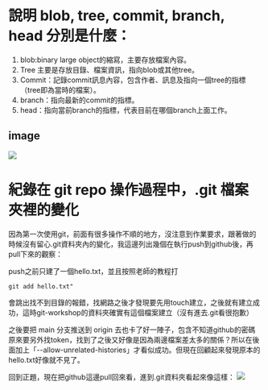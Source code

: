 # 說明 blob, tree, commit, branch, head 分別是什麼：

1. blob:binary large object的縮寫，主要存放檔案內容。
2. Tree 主要是存放目錄、檔案資訊，指向blob或其他tree。
3. Commit：記錄commit訊息內容，包含作者、訊息及指向一個tree的指標（tree即為當時的檔案）。
4. branch：指向最新的commit的指標。
5. head：指向當前branch的指標，代表目前在哪個branch上面工作。

## image
![](https://kaochenlong.com/rails/active_storage/representations/proxy/eyJfcmFpbHMiOnsibWVzc2FnZSI6IkJBaHBBYjg9IiwiZXhwIjpudWxsLCJwdXIiOiJibG9iX2lkIn19--ac905ae96cc87e98a5beb9e21ffcbf481b7fd3f2/eyJfcmFpbHMiOnsibWVzc2FnZSI6IkJBaDdCem9MWm05eWJXRjBTU0lJY0c1bkJqb0dSVlE2RkhKbGMybDZaVjkwYjE5c2FXMXBkRnNIYVFJQUJXa0NBQVE9IiwiZXhwIjpudWxsLCJwdXIiOiJ2YXJpYXRpb24ifX0=--578d6799c87a604ca574298502ba874c9075e929/git-objects2.png)
# 紀錄在 git repo 操作過程中，.git 檔案夾裡的變化

因為第一次使用git，前面有很多操作不順的地方，沒注意到作業要求，跟著做的時候沒有留心.git資料夾內的變化，我這邊列出幾個在執行push到github後，再pull下來的觀察：

push之前只建了一個hello.txt，並且按照老師的教程打
```
git add hello.txt"
```
會跳出找不到目錄的報錯，找網路之後才發現要先用touch建立，之後就有建立成功，這時git-workshop的資料夾確實有這個檔案建立（沒有進去.git看很抱歉）

之後要把 main 分支推送到 origin 去也卡了好一陣子，包含不知道github的密碼原來要另外找token，找到了之後又好像是因為兩邊檔案差太多的關係？所以在後面加上「--allow-unrelated-histories」才看似成功。但現在回顧起來發現原本的hello.txt好像就不見了。

回到正題，現在把github這邊pull回來看，進到.git資料夾看起來像這樣：
![](https://drive.google.com/file/d/1k1FnB0MStKLgMWadivSSyyiKgLsQ6a13/view?usp=drive_link)
